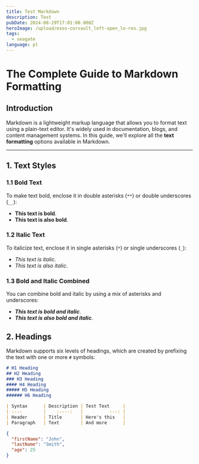```yaml
---
title: Test Markdown
description: Test
pubDate: 2024-08-29T17:01:00.000Z
heroImage: /upload/exos-corvault_left-open_lo-res.jpg
tags:
  - seagate
language: pl
---
```

# The Complete Guide to Markdown Formatting

## Introduction

Markdown is a lightweight markup language that allows you to format text using a plain-text editor. It's widely used in documentation, blogs, and content management systems. In this guide, we'll explore all the **text formatting** options available in Markdown.

- - -

## 1. Text Styles

### **1.1 Bold Text**

To make text bold, enclose it in double asterisks (`**`) or double underscores (`__`):

* **This text is bold**.
* **This text is also bold**.

### **1.2 Italic Text**

To italicize text, enclose it in single asterisks (`*`) or single underscores (`_`):

* *This text is italic*.
* *This text is also italic*.

### **1.3 Bold and Italic Combined**

You can combine bold and italic by using a mix of asterisks and underscores:

* ***This text is bold and italic***.
* ***This text is also bold and italic***.

## 2. Headings

Markdown supports six levels of headings, which are created by prefixing the text with one or more `#` symbols:

```markdown
# H1 Heading
## H2 Heading
### H3 Heading
#### H4 Heading
##### H5 Heading
###### H6 Heading

| Syntax      | Description | Test Text     |
| :---        |    :----:   |          ---: |
| Header      | Title       | Here's this   |
| Paragraph   | Text        | And more      |
```

```json
{
  "firstName": "John",
  "lastName": "Smith",
  "age": 25
}
```
